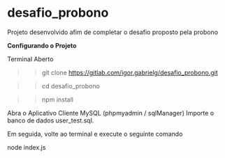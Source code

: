 # desafio_probono

Projeto desenvolvido afim de completar o desafio proposto pela probono


**Configurando o Projeto**

Terminal Aberto

>> git clone https://gitlab.com/igor.gabrielg/desafio_probono.git

>> cd desafio_probono

>>  npm install


Abra o Aplicativo Cliente MySQL (phpmyadmin / sqlManager) Importe o banco de dados user_test.sql.

Em seguida, volte ao terminal e execute o seguinte comando

node index.js